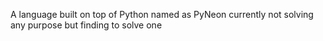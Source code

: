 A language built on top of Python named as PyNeon currently not solving any purpose but finding to solve one
